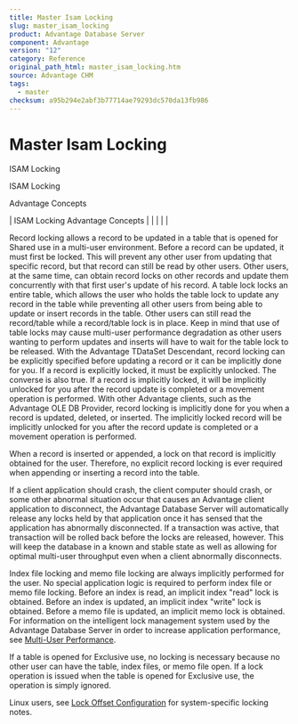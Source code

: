 ```yaml
---
title: Master Isam Locking
slug: master_isam_locking
product: Advantage Database Server
component: Advantage
version: "12"
category: Reference
original_path_html: master_isam_locking.htm
source: Advantage CHM
tags:
  - master
checksum: a95b294e2abf3b77714ae79293dc570da13fb986
---
```


# Master Isam Locking

ISAM Locking

ISAM Locking

Advantage Concepts

| ISAM Locking  Advantage Concepts |  |  |  |  |

Record locking allows a record to be updated in a table that is opened for Shared use in a multi-user environment. Before a record can be updated, it must first be locked. This will prevent any other user from updating that specific record, but that record can still be read by other users. Other users, at the same time, can obtain record locks on other records and update them concurrently with that first user's update of his record. A table lock locks an entire table, which allows the user who holds the table lock to update any record in the table while preventing all other users from being able to update or insert records in the table. Other users can still read the record/table while a record/table lock is in place. Keep in mind that use of table locks may cause multi-user performance degradation as other users wanting to perform updates and inserts will have to wait for the table lock to be released. With the Advantage TDataSet Descendant, record locking can be explicitly specified before updating a record or it can be implicitly done for you. If a record is explicitly locked, it must be explicitly unlocked. The converse is also true. If a record is implicitly locked, it will be implicitly unlocked for you after the record update is completed or a movement operation is performed. With other Advantage clients, such as the Advantage OLE DB Provider, record locking is implicitly done for you when a record is updated, deleted, or inserted. The implicitly locked record will be implicitly unlocked for you after the record update is completed or a movement operation is performed.

When a record is inserted or appended, a lock on that record is implicitly obtained for the user. Therefore, no explicit record locking is ever required when appending or inserting a record into the table.

If a client application should crash, the client computer should crash, or some other abnormal situation occur that causes an Advantage client application to disconnect, the Advantage Database Server will automatically release any locks held by that application once it has sensed that the application has abnormally disconnected. If a transaction was active, that transaction will be rolled back before the locks are released, however. This will keep the database in a known and stable state as well as allowing for optimal multi-user throughput even when a client abnormally disconnects.

Index file locking and memo file locking are always implicitly performed for the user. No special application logic is required to perform index file or memo file locking. Before an index is read, an implicit index "read" lock is obtained. Before an index is updated, an implicit index "write" lock is obtained. Before a memo file is updated, an implicit memo lock is obtained. For information on the intelligent lock management system used by the Advantage Database Server in order to increase application performance, see [Multi-User Performance](master_multi_user_performance.md).

If a table is opened for Exclusive use, no locking is necessary because no other user can have the table, index files, or memo file open. If a lock operation is issued when the table is opened for Exclusive use, the operation is simply ignored.

Linux users, see [Lock Offset Configuration](master_lock_offset_configuration.md) for system-specific locking notes.
